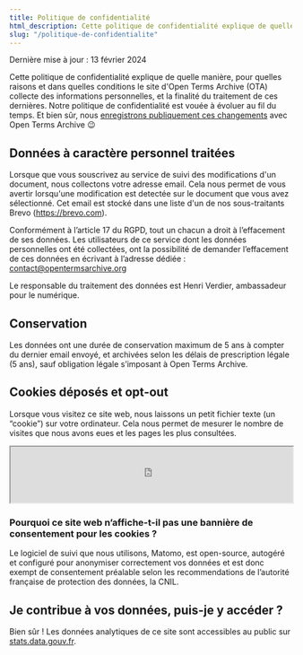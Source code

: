 ```yaml
---
title: Politique de confidentialité
html_description: Cette politique de confidentialité explique de quelle manière, pour quelles raisons et dans quelles conditions le site d'Open Terms Archive collecte des informations personnelles, et la finalité du traitement de ces dernières.
slug: "/politique-de-confidentialite"
---
```


<p class="text__smallcaps mb__3XL">Dernière mise à jour : 13 février 2024</p>

Cette politique de confidentialité explique de quelle manière, pour quelles raisons et dans quelles conditions le site d'Open Terms Archive (OTA) collecte des informations personnelles, et la finalité du traitement de ces dernières. Notre politique de confidentialité est vouée à évoluer au fil du temps. Et bien sûr, nous [enregistrons publiquement ces changements](https://github.com/OpenTermsArchive/demo-versions/commits/main/Open%20Terms%20Archive/Privacy%20Policy.md) avec Open Terms Archive 😉

## Données à caractère personnel traitées

Lorsque que vous souscrivez au service de suivi des modifications d'un document, nous collectons votre adresse email. Cela nous permet de vous avertir lorsqu'une modification est detectée sur le document que vous avez sélectionné.
Cet email est stocké dans une liste d'un de nos sous-traitants Brevo (https://brevo.com).

Conformément à l’article 17 du RGPD, tout un chacun a droit à l’effacement de ses données. Les utilisateurs de ce service dont les données personnelles ont été collectées, ont la possibilité de demander l’effacement de ces données en écrivant à l’adresse dédiée : contact@opentermsarchive.org

Le responsable du traitement des données est Henri Verdier, ambassadeur pour le numérique.

## Conservation

Les données ont une durée de conservation maximum de 5 ans à compter du dernier email envoyé, et archivées selon les délais de prescription légale (5 ans), sauf obligation légale s’imposant à Open Terms Archive.

## Cookies déposés et opt-out

Lorsque vous visitez ce site web, nous laissons un petit fichier texte (un “cookie”) sur votre ordinateur. Cela nous permet de mesurer le nombre de visites que nous avons eues et les pages les plus consultées.

<iframe
  width="100%"
  height="100px"
  src="https://stats.data.gouv.fr/index.php?module=CoreAdminHome&action=optOut&language=fr&backgroundColor=f5f5f5&fontColor=333333&fontSize=16px&fontFamily="
></iframe>

### Pourquoi ce site web n’affiche-t-il pas une bannière de consentement pour les cookies ?

Le logiciel de suivi que nous utilisons, Matomo, est open-source, autogéré et configuré pour anonymiser correctement vos données et est donc exempt de consentement préalable selon les recommendations de l’autorité française de protection des données, la CNIL.

## Je contribue à vos données, puis-je y accéder ?

Bien sûr ! Les données analytiques de ce site sont accessibles au public sur [stats.data.gouv.fr](https://stats.data.gouv.fr/index.php?module=CoreHome&action=index&idSite=179&period=range&date=previous30&updated=1#?idSite=179&period=range&date=previous30&segment=&category=Dashboard_Dashboard&subcategory=1).
